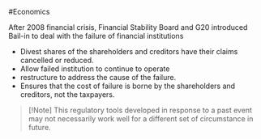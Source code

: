 #Economics 

After 2008 financial crisis, Financial Stability Board and G20 introduced Bail-in to deal with the failure of financial institutions
- Divest shares of the shareholders and creditors have their claims cancelled or reduced.
- Allow failed institution to continue to operate
- restructure to address the cause of the failure. 
- Ensures that the cost of failure is borne by the shareholders and creditors, not the taxpayers.

> [!Note] This regulatory tools developed in response to a past event may not necessarily work well for a different set of circumstance in future.
